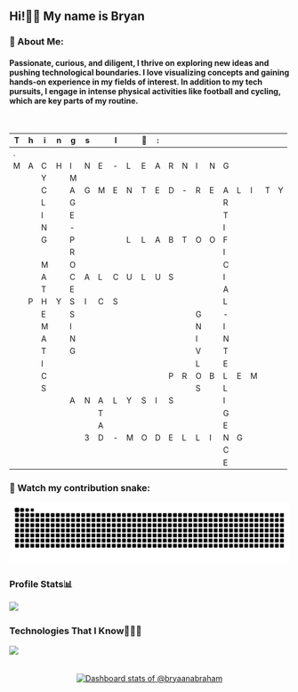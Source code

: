 <h2 align="left">Hi!👋🏼 My name is Bryan</h2>
<h3 align="left">💫 About Me:</h3>
<h4>Passionate, curious, and diligent, I thrive on exploring new ideas and pushing technological boundaries. I love visualizing concepts and gaining hands-on experience in my fields of interest. In addition to my tech pursuits, I engage in intense physical activities like football and cycling, which are key parts of my routine.</h4>
<br>

|T|h|i|n|g|s||I||🖤|:| | | | | | | | | |
| - | - | - | - | - | - | - | - | - | - | - | - | - | - | - | - | - | - | - | - |
|.||||||||||||||||||||||||||
|M|A|C|H|I|N|E|-|L|E|A|R|N|I|N|G|
|||Y||M||||||||||||||
|||C||A|G|M|E|N|T|E|D|-|R|E|A|L|I|T|Y|
|||L||G|||||||||||R||||
|||I||E|||||||||||T||||
|||N||-|||||||||||I||||
|||G||P||||L|L|A|B|T|O|O|F||||
|||||R|||||||||||I|||
|||M||O|||||||||||C|||
|||A||C|A|L|C|U|L|U|S||||I|||
|||T||E|||||||||||A|||
||P|H|Y|S|I|C|S||||||||L|||
|||E||S|||||||||G||-|||
|||M||I|||||||||N||I|||
|||A||N|||||||||I||N|||
|||T||G|||||||||V||T|||
|||I|||||||||||L||E|||
|||C|||||||||P|R|O|B|L|E|M|
|||S|||||||||||S||L|||
|||||A|N|A|L|Y|S|I|S||||I|||
|||||||T|||||||||G|||
|||||||A|||||||||E|||
||||||3|D|-|M|O|D|E|L|L|I|N|G||
||||||||||||||||C|||
||||||||||||||||E|||

### 🐍 Watch my contribution snake:
<picture>
  <source media="(prefers-color-scheme: dark)" srcset="https://raw.githubusercontent.com/bryaanabraham/bryaanabraham/output/github-contribution-grid-snake-dark.svg">
  <source media="(prefers-color-scheme: light)" srcset="https://raw.githubusercontent.com/bryaanabraham/bryaanabraham/output/github-contribution-grid-snake.svg">
  <img alt="github contribution grid snake animation" src="https://raw.githubusercontent.com/bryaanabraham/bryaanabraham/output/github-contribution-grid-snake.svg">
</picture>
<br>
<h3 align="left">Profile Stats📊</h3></summary>

![](https://github-readme-streak-stats.herokuapp.com/?user=bryaanabraham&theme=dark&hide_border=false)
<br>
<h3 align="left">Technologies That I Know👨🏻‍💻</h3></summary>
<div id="user-content-toc" style="flex: 1;">
  <!--tech stack icons-->
  <p align="left">
    <a href="https://skillicons.dev">
      <img src="https://skillicons.dev/icons?i=ai,c,cpp,py,pycharm,vscode,anaconda,sklearn,tensorflow,pytorch,bash,vim,git,github,aws,azure,ansible,firebase,mongodb,mysql,postman,docker,terraform,flask,arduino,ubuntu,linux,debian,androidstudio,raspberrypi,dart,flutter,blender,unreal,au,ae,&perline=12" />
    </a>
  </p>
</div>
<br>

<a href="https://next.ossinsight.io/widgets/official/compose-user-dashboard-stats?user_id=119150401" target="_blank" style="display: block" align="center">
  <picture>
    <source media="(prefers-color-scheme: dark)" srcset="https://next.ossinsight.io/widgets/official/compose-user-dashboard-stats/thumbnail.png?user_id=119150401&image_size=auto&color_scheme=dark" width="771" height="auto">
    <img alt="Dashboard stats of @bryaanabraham" src="https://next.ossinsight.io/widgets/official/compose-user-dashboard-stats/thumbnail.png?user_id=119150401&image_size=auto&color_scheme=light" width="771" height="auto">
  </picture>
</a>
